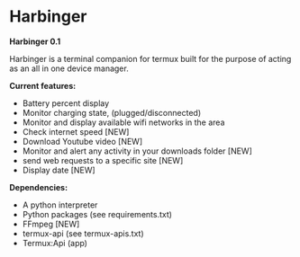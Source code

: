 # Harbinger 

**Harbinger 0.1**

Harbinger is a terminal companion for termux built for the purpose of acting as an all in one device manager.

**Current features:**
- Battery percent display 
- Monitor charging state, (plugged/disconnected)
- Monitor and display available wifi networks in the area 
- Check internet speed [NEW]
- Download Youtube video [NEW]
- Monitor and alert any activity in your downloads folder [NEW]
- send web requests to a specific site [NEW]
- Display date [NEW]

**Dependencies:**
- A python interpreter 
- Python packages (see requirements.txt)
- FFmpeg [NEW]
- termux-api (see termux-apis.txt) 
- Termux:Api (app)


